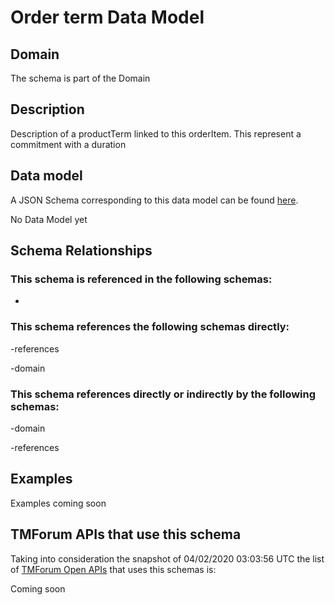 # Order term Data Model

## Domain

The  schema is part of the  Domain

## Description

Description of a productTerm linked to this orderItem. This represent a commitment with a duration

## Data model

A JSON Schema corresponding to this data model can be found
[here](https://github.com/tmforum-rand/schemas/blob/candidates/Customer/OrderTerm.schema.json).

No Data Model yet

## Schema Relationships

### This schema is referenced in the following schemas:

-

### This schema references the following schemas directly:

-references

-domain

### This schema references directly or indirectly by the following schemas:

-domain

-references



## Examples

Examples coming soon

## TMForum APIs that use this schema

Taking into consideration the snapshot of 04/02/2020 03:03:56 UTC the list of [TMForum Open APIs](https://www.tmforum.org/open-apis/) that uses this schemas is:

Coming soon